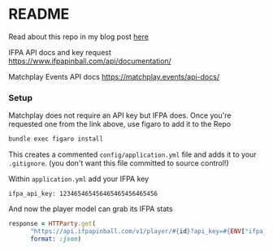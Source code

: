 # README

Read about this repo in my blog post [here](https://www.neontuna.com/blog/2017/09/11/pinballer/)

IFPA API docs and key request https://www.ifpapinball.com/api/documentation/

Matchplay Events API docs https://matchplay.events/api-docs/

### Setup

Matchplay does not require an API key but IFPA does.  Once you're requested one from the link above,
use figaro to add it to the Repo

```bash
bundle exec figaro install
```

This creates a commented `config/application.yml` file and adds it to your
`.gitignore`. (you don't want this file committed to source control!)

Within `application.yml` add your IFPA key

```
ifpa_api_key: 123465465456465465456465456
```

And now the player model can grab its IFPA stats

```ruby
response = HTTParty.get(
      "https://api.ifpapinball.com/v1/player/#{id}?api_key=#{ENV["ifpa_api_key"]}", 
      format: :json)
```
